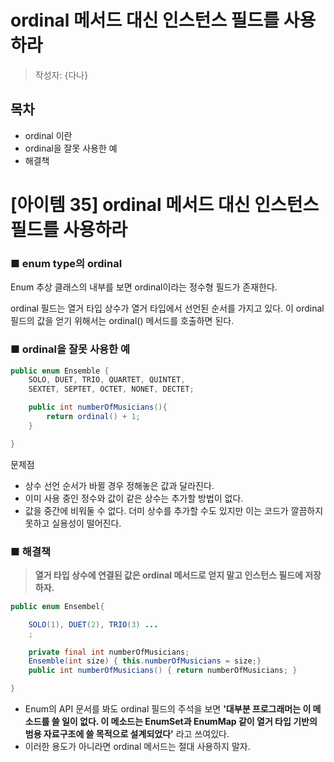 # ordinal 메서드 대신 인스턴스 필드를 사용하라

> 작성자: {다나}

## 목차
- ordinal 이란
- ordinal을 잘못 사용한 예
- 해결책
# [아이템 35] ordinal 메서드 대신 인스턴스 필드를 사용하라

### ■ enum type의 ordinal

Enum 추상 클래스의 내부를 보면 ordinal이라는 정수형 필드가 존재한다.

ordinal 필드는 열거 타입 상수가 열거 타입에서 선언된 순서를 가지고 있다. 이 ordinal 필드의 값을 얻기 위해서는 ordinal() 메서드를 호출하면 된다.

### ■ ordinal을 잘못 사용한 예

```java
public enum Ensemble {
    SOLO, DUET, TRIO, QUARTET, QUINTET,
    SEXTET, SEPTET, OCTET, NONET, DECTET;

    public int numberOfMusicians(){
        return ordinal() + 1;
    }

}
```

문제점

- 상수 선언 순서가 바뀔 경우 정해놓은 값과 달라진다.
- 이미 사용 중인 정수와 값이 같은 상수는 추가할 방법이 없다.
- 값을 중간에 비워둘 수 없다. 더미 상수를 추가할 수도 있지만 이는 코드가 깔끔하지 못하고 실용성이 떨어진다.

### ■ 해결책

> **열거 타입 상수에 연결된 값은 ordinal 메서드로 얻지 말고 인스턴스 필드에 저장하자.**
> 

```java
public enum Ensembel{

    SOLO(1), DUET(2), TRIO(3) ...
    ;

    private final int numberOfMusicians;
    Ensemble(int size) { this.numberOfMusicians = size;}
    public int numberOfMusicians() { return numberOfMusicians; }

}
```

- Enum의 API 문서를 봐도 ordinal 필드의 주석을 보면
**'대부분 프로그래머는 이 메소드를 쓸 일이 없다. 이 메소드는 EnumSet과 EnumMap 같이 열거 타입 기반의 범용 자료구조에 쓸 목적으로 설계되었다'** 라고 쓰여있다.
- 이러한 용도가 아니라면 ordinal 메서드는 절대 사용하지 말자.
